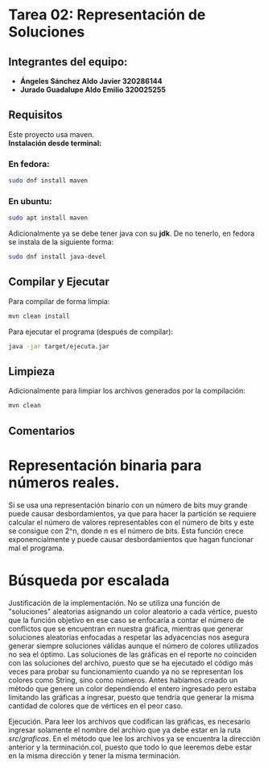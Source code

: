# Tarea 02: Representación de Soluciones

## Integrantes del equipo:

- **Ángeles Sánchez Aldo Javier 320286144**
- **Jurado Guadalupe Aldo Emilio 320025255**

## Requisitos

Este proyecto usa maven. <br>
**Instalación desde terminal:**

### En fedora:

```bash
sudo dnf install maven
```

### En ubuntu:

```bash
sudo apt install maven
```

Adicionalmente ya se debe tener java con su **jdk**.
De no tenerlo, en fedora se instala de la siguiente forma:

```bash
sudo dnf install java-devel

```

## Compilar y Ejecutar

Para compilar de forma limpia:

```bash
mvn clean install
```

Para ejecutar el programa (después de compilar):

```bash
java -jar target/ejecuta.jar
```

## Limpieza

Adicionalmente para limpiar los archivos generados por la compilación:

```bash
mvn clean
```

## Comentarios

# Representación binaria para números reales.

Si se usa una representación binario con un número de bits muy grande puede causar desbordamientos, ya que para hacer la partición se requiere calcular el número de valores representables con el número de bits y este se consigue con 2^n, donde n es el número de bits.
Esta función crece exponencialmente y puede causar desbordamientos que hagan funcionar mal el programa.

# Búsqueda por escalada

Justificación de la implementación.
No se utiliza una función de "soluciones" aleatorias asignando un color aleatorio a cada vértice, puesto que la función objetivo en ese caso se enfocaría a contar el número de conflictos que se encuentran en nuestra gráfica, mientras que generar soluciones aleatorias enfocadas a respetar las adyacencias nos asegura generar siempre soluciones válidas aunque el número de colores utilizados no sea el óptimo. 
Las soluciones de las gráficas en el reporte no coinciden con las soluciones del archivo, puesto que se ha ejecutado el código más veces para probar su funcionamiento cuando ya no se representan los colores como String, sino como números. Antes habíamos creado un método que genere un color dependiendo el entero ingresado pero estaba limitando las gráficas a ingresar, puesto que tendría que generar la misma cantidad de colores que de vértices en el peor caso. 

Ejecución.
Para leer los archivos que codifican las gráficas, es necesario ingresar solamente el nombre del archivo que ya debe estar en la ruta $src/graficas$. En el método que lee los archivos ya se encuentra la dirección anterior y la terminación.col, puesto que todo lo que leeremos debe estar en la misma dirección y tener la misma terminación. 

